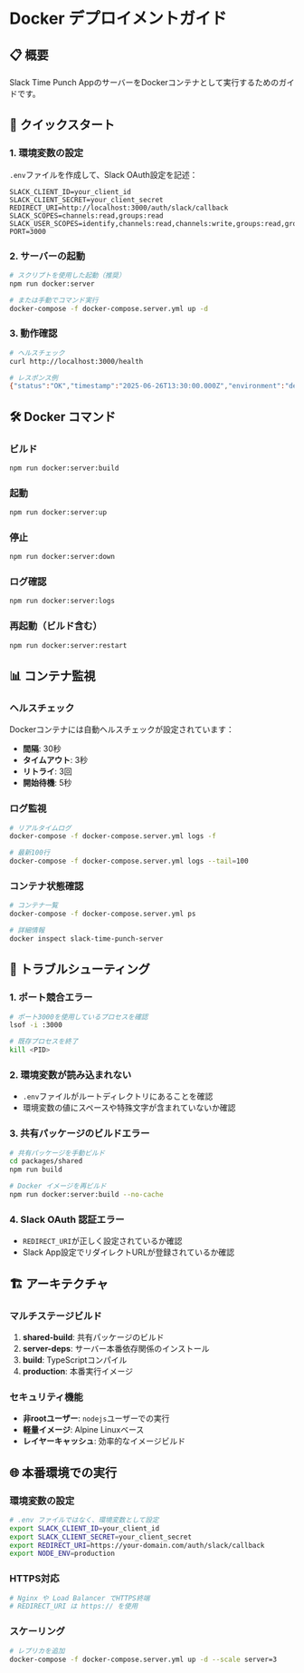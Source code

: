 # Docker デプロイメントガイド

## 📋 概要

Slack Time Punch AppのサーバーをDockerコンテナとして実行するためのガイドです。

## 🚀 クイックスタート

### 1. 環境変数の設定

`.env`ファイルを作成して、Slack OAuth設定を記述：

```env
SLACK_CLIENT_ID=your_client_id
SLACK_CLIENT_SECRET=your_client_secret
REDIRECT_URI=http://localhost:3000/auth/slack/callback
SLACK_SCOPES=channels:read,groups:read
SLACK_USER_SCOPES=identify,channels:read,channels:write,groups:read,groups:write
PORT=3000
```

### 2. サーバーの起動

```bash
# スクリプトを使用した起動（推奨）
npm run docker:server

# または手動でコマンド実行
docker-compose -f docker-compose.server.yml up -d
```

### 3. 動作確認

```bash
# ヘルスチェック
curl http://localhost:3000/health

# レスポンス例
{"status":"OK","timestamp":"2025-06-26T13:30:00.000Z","environment":"development"}
```

## 🛠️ Docker コマンド

### ビルド
```bash
npm run docker:server:build
```

### 起動
```bash
npm run docker:server:up
```

### 停止
```bash
npm run docker:server:down
```

### ログ確認
```bash
npm run docker:server:logs
```

### 再起動（ビルド含む）
```bash
npm run docker:server:restart
```

## 📊 コンテナ監視

### ヘルスチェック

Dockerコンテナには自動ヘルスチェックが設定されています：

- **間隔**: 30秒
- **タイムアウト**: 3秒  
- **リトライ**: 3回
- **開始待機**: 5秒

### ログ監視

```bash
# リアルタイムログ
docker-compose -f docker-compose.server.yml logs -f

# 最新100行
docker-compose -f docker-compose.server.yml logs --tail=100
```

### コンテナ状態確認

```bash
# コンテナ一覧
docker-compose -f docker-compose.server.yml ps

# 詳細情報
docker inspect slack-time-punch-server
```

## 🔧 トラブルシューティング

### 1. ポート競合エラー

```bash
# ポート3000を使用しているプロセスを確認
lsof -i :3000

# 既存プロセスを終了
kill <PID>
```

### 2. 環境変数が読み込まれない

- `.env`ファイルがルートディレクトリにあることを確認
- 環境変数の値にスペースや特殊文字が含まれていないか確認

### 3. 共有パッケージのビルドエラー

```bash
# 共有パッケージを手動ビルド
cd packages/shared
npm run build

# Docker イメージを再ビルド
npm run docker:server:build --no-cache
```

### 4. Slack OAuth 認証エラー

- `REDIRECT_URI`が正しく設定されているか確認
- Slack App設定でリダイレクトURLが登録されているか確認

## 🏗️ アーキテクチャ

### マルチステージビルド

1. **shared-build**: 共有パッケージのビルド
2. **server-deps**: サーバー本番依存関係のインストール  
3. **build**: TypeScriptコンパイル
4. **production**: 本番実行イメージ

### セキュリティ機能

- **非rootユーザー**: `nodejs`ユーザーでの実行
- **軽量イメージ**: Alpine Linuxベース
- **レイヤーキャッシュ**: 効率的なイメージビルド

## 🌐 本番環境での実行

### 環境変数の設定

```bash
# .env ファイルではなく、環境変数として設定
export SLACK_CLIENT_ID=your_client_id
export SLACK_CLIENT_SECRET=your_client_secret
export REDIRECT_URI=https://your-domain.com/auth/slack/callback
export NODE_ENV=production
```

### HTTPS対応

```bash
# Nginx や Load Balancer でHTTPS終端
# REDIRECT_URI は https:// を使用
```

### スケーリング

```bash
# レプリカを追加
docker-compose -f docker-compose.server.yml up -d --scale server=3
```
